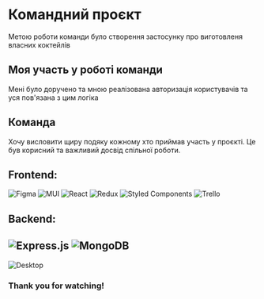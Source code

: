 # Командний проєкт

Метою роботи команди було створення застосунку про виготовленя власних коктейлів 

## Моя участь у роботі команди

Мені було доручено та мною реалізована авторизація користувачів та
уся пов'язана з цим логіка

## Команда

Хочу висловити щиру подяку кожному хто приймав участь у проєкті. 
Це був корисний та важливий досвід спільної роботи.

## Frontend:

![Figma](https://img.shields.io/badge/figma-%23F24E1E.svg?style=for-the-badge&logo=figma&logoColor=white)
![MUI](https://img.shields.io/badge/MUI-%230081CB.svg?style=for-the-badge&logo=mui&logoColor=white)
![React](https://img.shields.io/badge/react-%2320232a.svg?style=for-the-badge&logo=react&logoColor=%2361DAFB)
![Redux](https://img.shields.io/badge/redux-%23593d88.svg?style=for-the-badge&logo=redux&logoColor=white)
![Styled Components](https://img.shields.io/badge/styled--components-DB7093?style=for-the-badge&logo=styled-components&logoColor=white)
![Trello](https://img.shields.io/badge/Trello-%23026AA7.svg?style=for-the-badge&logo=Trello&logoColor=white)

## Backend:

![Express.js](https://img.shields.io/badge/express.js-%23404d59.svg?style=for-the-badge&logo=express&logoColor=%2361DAFB)
![MongoDB](https://img.shields.io/badge/MongoDB-%234ea94b.svg?style=for-the-badge&logo=mongodb&logoColor=white)
---

![Desktop](./assets/Desktop.png)

### Thank you for watching!
